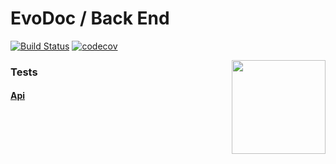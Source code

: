 # EvoDoc / Back End
[![Build Status](https://travis-ci.org/evo-doc/back-end.svg?branch=master)](https://travis-ci.org/evo-doc/back-end)
[![codecov](https://codecov.io/gh/evo-doc/back-end/branch/master/graph/badge.svg)](https://codecov.io/gh/evo-doc/back-end)

<img align="right" width="150px" src="https://cdn0.iconfinder.com/data/icons/kameleon-free-pack-rounded/110/Database-Cloud-512.png">

### Tests
#### [Api](https://evodoc.docs.apiary.io/)
